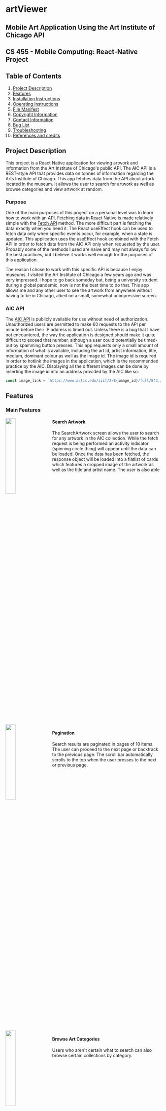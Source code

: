 # artViewer
## Mobile Art Application Using the Art Institute of Chicago API

## CS 455 - Mobile Computing: React-Native Project

## Table of Contents
1. [Project Description](#project-description)
2. [Features](#features)
3. [Installation Instructions](#installation-instructions)
4. [Operating Instructions](#operating-instructions)
5. [File Manifest](#file-manifest)
6. [Copyright Information](#copyright-information)
7. [Contact Information](#contact-information)
8. [Bug List](#bug-list--shortcomings)
9. [Troubleshooting](#troubleshooting-tips)
10. [References and credits](#references-and-credits)

## Project Description

This project is a React Native application for viewing artwork and information from the Art Institute of Chicago's public API. The AIC API is a REST-style API that provides data on tonnes of information regarding the Arts Institute of Chicago. This app fetches data from the API about artork located in the museum. It allows the user to search for artwork as well as browse categories and view artwork at random.

### Purpose
One of the main purposes of this project on a personal level was to learn how to work with an API. Fetching data in React Native is made relatively simple with the [Fetch API](https://reactnative.dev/docs/network) method. The more difficult part is fetching the data exactly when you need it. The React useEffect hook can be used to fetch data only when specific events occur, for example, when a state is updated. This application uses the useEffect hook combined with the Fetch API in order to fetch data from the AIC API only when requested by the user. Probably some of the methods I used are naive and may not always follow the best practices, but I believe it works well enough for the purposes of this application.

The reason I chose to work with this specific API is because I enjoy museums. I visited the Art Institute of Chicago a few years ago and was very impressed. I hope to go back someday but, being a university student during a global pandemic, now is not the best time to do that. This app allows me and any other user to see the artwork from anywhere without having to be in Chicago, albeit on a small, somewhat unimpressive screen.

### AIC API
The [AIC API](https://api.artic.edu/docs/) is publicly available for use without need of authorization. Unauthorized users are permitted to make 60 requests to the API per minute before their IP address is timed out. Unless there is a bug that I have not encountered, the way the application is designed should make it quite difficult to exceed that number, although a user could potentially be timed-out by spamming button presses. This app requests only a small amount of information of what is available, including the art id, artist information, title, medium, dominant colour as well as the image id. The image id is required in order to hotlink the images in the application, which is the recommended practice by the AIC. Displaying all the different images can be done by inserting the image id into an address provided by the AIC like so: 
```javascript
const image_link = `https://www.artic.edu/iiif/2/${image_id}/full/843,/0/default.jpg`;
```


## Features

### Main Features


<img align="left" style="float:left;margin-right: 25px" src="./assets/gifs/search.gif" width="25%">  

#### Search Artwork
The SearchArtwork screen allows the user to search for any artwork in the AIC collection. While the fetch request is being performed an activity indicator (spinning circle thing) will appear until the data can be loaded. Once the data has been fetched, the response object will be loaded into a flatlist of cards which features a cropped image of the artwork as well as the title and artist name. The user is also able 

<br clear="left"/>
<br />

<img align="left" style="float:left;margin-right: 25px" src="./assets/gifs/pagination.gif" width="25%">

#### Pagination
Search results are paginated in pages of 10 items. The user can proceed to the next page or backtrack to the previous page. The scroll bar automatically scrolls to the top when the user presses to the next or previous page.

<br clear="left"/>
<br />


<img align="left" style="float:left;margin-right: 25px" src="./assets/gifs/browse.gif" width="25%">

#### Browse Art Categories
Users who aren't certain what to search can also browse certain collections by category.  

<br clear="left"/>
<br />

<img  align="left" style="float: left; margin-right: 25px" src="./assets/gifs/random.gif" width="25%">

#### View a Random Artwork

Want more variety? The random artwork screen allows the user to randomly select one of the over 100 000 pieces of artwork from the AIC.  

<br clear="left"/>
<br />

### Smaller Features

#### Activity Indicator
<img  align="left" style="float: left; margin-right: 25px" src="./assets/gifs/activityIndicator.gif" width="33%">


#### Tab Bar Page Navigation
<img  align="left" style="float: left; margin-right: 25px" src="./assets/gifs/tabNavBar.gif" width="33%">

### Frivolous Details

#### Artwork's Dominant Colour
## Installation Instructions

## Operating Instructions


## File Manifest


- <p style="color:#647362">App.js</p> This is the main App file for the project. It controls the navigation of the application. A tab navigator is used instead of the stack navigator that we were shown in class. It effectively functions in the same way, except the tab navigator has a built-in navigation bottom bar which I felt worked nicely for this application.
- <p>view/ArtSearch.js</p> This screen allows users to make their own queries to the API using the searchbar.
- <p>view/ArtDetail.js</p> This screen is displayed when the user presses the "more details" button on one of the flatlist items in ArtSearch.js and BrowseCellections.js.
- <p>view/BrowseCollection.js</p> The screen for the Browsing Collection. It is very similar to the ArtSearch screen, the difference being that the search queries are predetermined as buttons with subjects.
- <p>view/RandomArt.js</p> The screen for displaying random artwork. It is fairly similar in function to the ArtDetail page.
- <p>components/colors.js</p> Used to define the custom colours used for the application.
- <p>components/ListItem.js</p> Defines a custom card component that is used to display the items in the flatlists of ArtSearch.js and BrowseCollections.js
- <p>components/RandomButton.js</p> Custom pressable with an opacity effect added for when it is pressed.
- <p>components/ScrollViewButton.js</p> Custom pressable with an opacity effect added for when it is pressed. It is designed to be used within a horizontal scrollview so users can scroll through multiple category buttons.
- <p>controller/FetchData.js</p> Contains the main fetch request for both the ArtSearch.js and BrowseCollection.js files. 
- <p>controller/fetchRandom.js</p> Fetches a random image from the API.




## Copyright information

## Contact information

## Bug list / shortcomings

## Troubleshooting tips

## References and credits
[1]: https://api.artic.edu/

Ultimately, the purpose of a README is to instruct the user as to what the application does, how it is compiled and installed and how the application is used. A user should be able to build, run and use your application with minimal effort. If the user encounters an issue, they should be able to get support, therefore you should include some instructions for troubleshooting and a way to contact you in case that fails. Note that it is good practice, although it is not required, that you do not commit directly to a master branch, instead pull from a working branch when changes are considered final.

Other features that contribute to a great README file may include:

     A project logo
     Project badges
     Demo screenshots / gifs
     Table of contents
     Concise project description
     Clear install instructions
     Features list
     Links to further reading
     Change log


